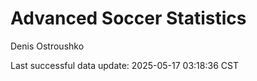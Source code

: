 # Advanced Soccer Statistics
Denis Ostroushko

<!-- gfm -->

Last successful data update: 2025-05-17 03:18:36 CST

